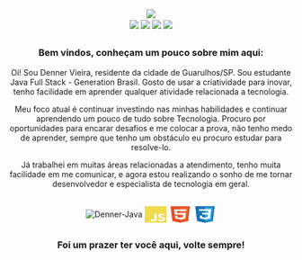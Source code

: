 <div align="center">
  <a href="https://github.com/Dennerv">
  <img height="180em" src="https://github-readme-stats.vercel.app/api?username=Dennerv&show_icons=true&theme=&include_all_commits=true&count_private=true"/>
<!--<img height="180em" src="https://github-readme-stats.vercel.app/api/top-langs/?username=Dennerv&layout=compact&langs_count=7&theme=white"/>-->
     

   <div> 
     
   <a href="https://wa.me/5511958850206" alt="WhatsApp" target="_blank">
  <img src="https://img.shields.io/badge/WhatsApp-25D366?style=for-the-badge&logo=whatsapp&logoColor=white"/></a>
  <a href="https://instagram.com/dennerv" target="_blank"><img src="https://img.shields.io/badge/-Instagram-%23E4405F?style=for-the-badge&logo=instagram&logoColor=white" target="_blank"></a>
 <a href = "mailto:dennerdenner51@gmail.com"><img src="https://img.shields.io/badge/-Gmail-%23333?style=for-the-badge&logo=gmail&logoColor=white" target="_blank"></a>  <a href="https://https://www.linkedin.com/in/denner-vieira-1b597693" target="_blank"><img src="https://img.shields.io/badge/-LinkedIn-%230077B5?style=for-the-badge&logo=linkedin&logoColor=white" target="_blank"></a> 
 
   ##

</div>
 
  
### Bem vindos, conheçam um pouco sobre mim aqui:
    
 Oi! Sou Denner Vieira, residente da cidade de Guarulhos/SP.  Sou estudante Java Full Stack - Generation Brasil.
Gosto de usar a criatividade para inovar, tenho facilidade em aprender qualquer atividade relacionada a tecnologia.
    
Meu foco atual é continuar investindo nas minhas habilidades e continuar aprendendo um pouco de tudo sobre Tecnologia.
Procuro por oportunidades para encarar desafios e me colocar a prova, não tenho medo de aprender, sempre que tenho um obstáculo eu procuro estudar para resolve-lo.

Já trabalhei em muitas áreas relacionadas a atendimento, tenho muita facilidade em me comunicar,
    e agora estou realizando o sonho de me tornar desenvolvedor e especialista de tecnologia em geral.
    
   
<div style="display: inline_block"><br>
  <img align="center" alt="Denner-Java" height="30" width="40" src="https://cdn.icon-icons.com/icons2/2415/PNG/512/java_original_wordmark_logo_icon_146459.png">
  <img align="center" alt="Denner-Js" height="30" width="40" src="https://raw.githubusercontent.com/devicons/devicon/master/icons/javascript/javascript-plain.svg">
  <img align="center" alt="Denner-HTML" height="30" width="40" src="https://raw.githubusercontent.com/devicons/devicon/master/icons/html5/html5-original.svg">
  <img align="center" alt="Denner-CSS" height="30" width="40" src="https://raw.githubusercontent.com/devicons/devicon/master/icons/css3/css3-original.svg">

</div>
    
##
  
  <h3 align="center"> Foi um prazer ter você aqui, volte sempre! </h3>
